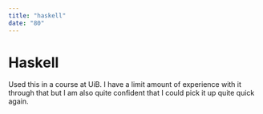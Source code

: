 ```yaml
---
title: "haskell"
date: "80"
---
```

# Haskell
Used this in a course at UiB. I have a limit amount of experience with it through that but I am also quite confident that I could pick it up quite quick again.

